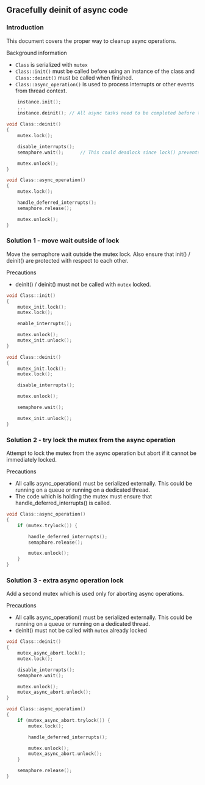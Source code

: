 ## Gracefully deinit of async code

### Introduction

This document covers the proper way to cleanup async operations.

Background information
- `Class` is serialized with `mutex`
- `Class::init()` must be called before using an instance of the class and `Class::deinit()` must be called when finished.
- `Class::async_operation()` is used to process interrupts or other events from thread context.

```C
    instance.init();
    ...
    instance.deinit(); // All async tasks need to be completed before this returns
```

```C
void Class::deinit()
{
    mutex.lock();

    disable_interrupts();
    semaphore.wait();      // This could deadlock since lock() prevents release()

    mutex.unlock();
}
```

```C
void Class::async_operation()
{
    mutex.lock();

    handle_deferred_interrupts();
    semaphore.release();

    mutex.unlock();
}
```

### Solution 1 - move wait outside of lock

Move the semaphore wait outside the mutex lock. Also ensure that init() / deinit() are protected with respect to each other.

Precautions
- deinit() / deinit() must not be called with `mutex` locked.

```C
void Class::init()
{
    mutex_init.lock();
    mutex.lock();

    enable_interrupts();

    mutex.unlock();
    mutex_init.unlock();
}

void Class::deinit()
{
    mutex_init.lock();
    mutex.lock();

    disable_interrupts();

    mutex.unlock();

    semaphore.wait();

    mutex_init.unlock();
}
```

### Solution 2 - try lock the mutex from the async operation

Attempt to lock the mutex from the async operation but abort if it cannot be immediately locked.

Precautions
- All calls async_operation() must be serialized externally. This could be running on a queue or running on a dedicated thread.
- The code which is holding the mutex must ensure that handle_deferred_interrupts() is called.

```C
void Class::async_operation()
{
    if (mutex.trylock()) {

        handle_deferred_interrupts();
        semaphore.release();

        mutex.unlock();
    }
}
```

### Solution 3 - extra async operation lock

Add a second mutex which is used only for aborting async operations.

Precautions
- All calls async_operation() must be serialized externally. This could be running on a queue or running on a dedicated thread.
- deinit() must not be called with `mutex` already locked

```C
void Class::deinit()
{
    mutex_async_abort.lock();
    mutex.lock();

    disable_interrupts();
    semaphore.wait();

    mutex.unlock();
    mutex_async_abort.unlock();
}
```

```C
void Class::async_operation()
{
    if (mutex_async_abort.trylock()) {
        mutex.lock();

        handle_deferred_interrupts();

        mutex.unlock();
        mutex_async_abort.unlock();
    }

    semaphore.release();
}
```
